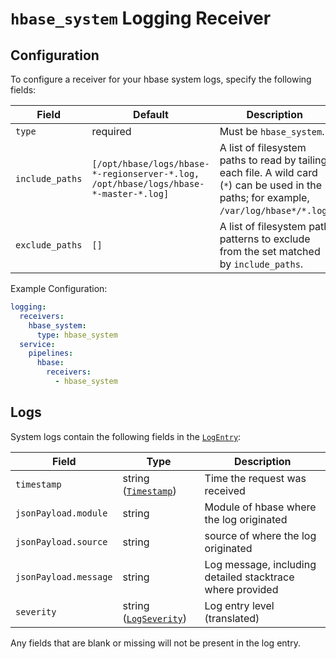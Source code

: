 # `hbase_system` Logging Receiver

## Configuration

To configure a receiver for your hbase system logs, specify the following fields:

| Field                 | Default                           | Description |
| ---                   | ---                               | ---         |
| `type`                | required                          | Must be `hbase_system`. |
| `include_paths`       | `[/opt/hbase/logs/hbase-*-regionserver-*.log, /opt/hbase/logs/hbase-*-master-*.log]` | A list of filesystem paths to read by tailing each file. A wild card (`*`) can be used in the paths; for example, `/var/log/hbase*/*.log`.
| `exclude_paths`       | `[]`                              | A list of filesystem path patterns to exclude from the set matched by `include_paths`.

Example Configuration:

```yaml
logging:
  receivers:
    hbase_system:
      type: hbase_system
  service:
    pipelines:
      hbase:
        receivers:
          - hbase_system
```

## Logs

System logs contain the following fields in the [`LogEntry`](https://cloud.google.com/logging/docs/reference/v2/rest/v2/LogEntry):

| Field | Type | Description |
| ---   | ---- | ----------- |
| `timestamp` | string ([`Timestamp`](https://developers.google.com/protocol-buffers/docs/reference/google.protobuf#google.protobuf.Timestamp)) | Time the request was received |
| `jsonPayload.module` | string | Module of hbase where the log originated |
| `jsonPayload.source` | string | source of where the log originated |
| `jsonPayload.message` | string | Log message, including detailed stacktrace where provided |
| `severity` | string ([`LogSeverity`](https://cloud.google.com/logging/docs/reference/v2/rest/v2/LogEntry#LogSeverity)) | Log entry level (translated) |

Any fields that are blank or missing will not be present in the log entry.